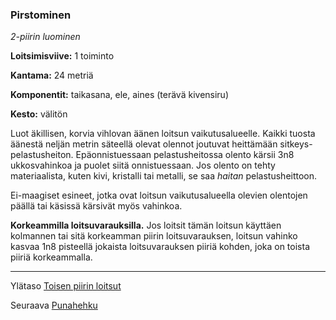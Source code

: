 ### Pirstominen

*2-piirin luominen*

**Loitsimisviive:** 1 toiminto

**Kantama:** 24 metriä

**Komponentit:** taikasana, ele, aines (terävä kivensiru)

**Kesto:** välitön

Luot äkillisen, korvia vihlovan äänen loitsun vaikutusalueelle. Kaikki tuosta äänestä neljän metrin säteellä olevat olennot joutuvat heittämään sitkeys-pelastusheiton. Epäonnistuessaan pelastusheitossa olento kärsii 3n8 ukkosvahinkoa ja puolet siitä onnistuessaan. Jos olento on tehty materiaalista, kuten kivi, kristalli tai metalli, se saa *haitan* pelastusheittoon.

Ei-maagiset esineet, jotka ovat loitsun vaikutusalueella olevien olentojen päällä tai käsissä kärsivät myös vahinkoa.

**Korkeammilla loitsuvarauksilla.** Jos loitsit tämän loitsun käyttäen kolmannen tai sitä korkeamman piirin loitsuvarauksen, loitsun vahinko kasvaa 1n8 pisteellä jokaista loitsuvarauksen piiriä kohden, joka on toista piiriä korkeammalla.	

----

Ylätaso [Toisen piirin loitsut](2_piirin_loitsut.md)

Seuraava [Punahehku](Punahehku.md)
